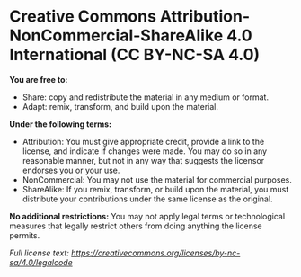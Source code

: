 # Creative Commons Attribution-NonCommercial-ShareAlike 4.0 International (CC BY-NC-SA 4.0)

**You are free to:**

- Share: copy and redistribute the material in any medium or format.
- Adapt: remix, transform, and build upon the material.

**Under the following terms:**

- Attribution: You must give appropriate credit, provide a link to the license, and indicate if changes were made. You may do so in any reasonable manner, but not in any way that suggests the licensor endorses you or your use.
- NonCommercial: You may not use the material for commercial purposes.
- ShareAlike: If you remix, transform, or build upon the material, you must distribute your contributions under the same license as the original.

**No additional restrictions:** You may not apply legal terms or technological measures that legally restrict others from doing anything the license permits.

_Full license text: https://creativecommons.org/licenses/by-nc-sa/4.0/legalcode_
